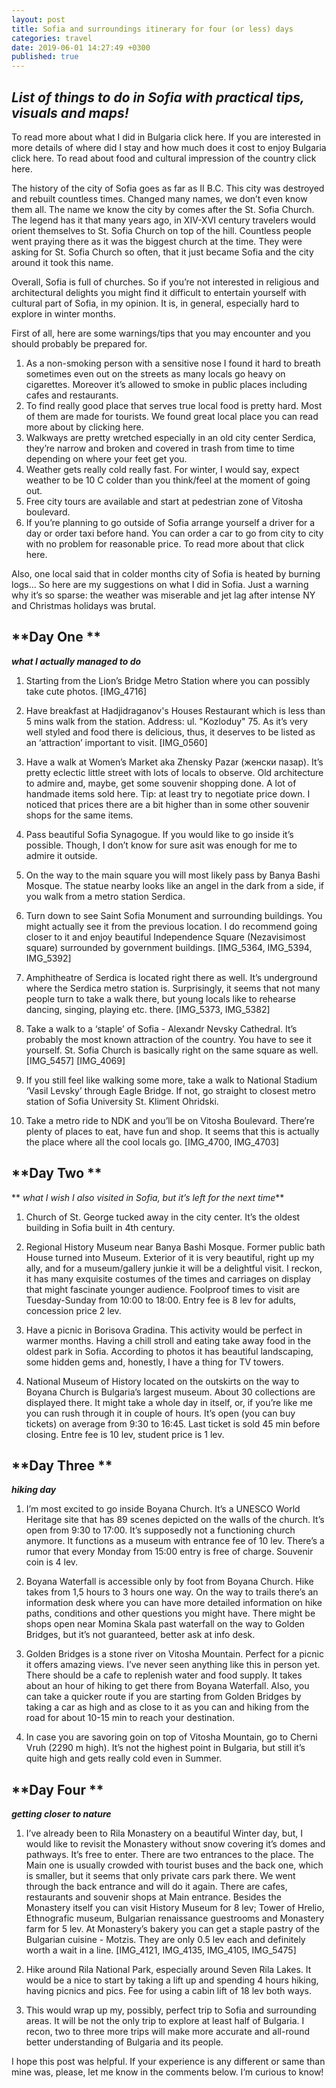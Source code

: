 ```yaml
---
layout: post
title: Sofia and surroundings itinerary for four (or less) days
categories: travel
date: 2019-06-01 14:27:49 +0300
published: true
---
```


## *List of things to do in Sofia with practical tips, visuals and maps!*

To read more about what I did in Bulgaria click here.
 If you are interested in more details of where did I stay and how much does it cost to enjoy Bulgaria click here.
To read about food and cultural impression of the country click here.

The history of the city of Sofia goes as far as II B.C. This city was destroyed and rebuilt countless times. Changed many names, we don’t even know them all. The name we know the city by comes after the St. Sofia Church. The legend has it that many years ago, in XIV-XVI century travelers would orient themselves to St. Sofia Church on top of the hill. Countless people went praying there as it was the biggest church at the time. They were asking for St. Sofia Church so often, that it just became Sofia and the city around it took this name.

Overall, Sofia is full of churches. So if you’re not interested in religious and architectural delights you might find it difficult to entertain yourself with cultural part of Sofia, in my opinion. It is, in general, especially hard to explore in winter months. 

First of all, here are some warnings/tips that you may encounter and you should probably be prepared for.

1. As a non-smoking person with a sensitive nose I found it hard to breath sometimes even out on the streets as many locals go heavy on cigarettes. Moreover it’s allowed to smoke in public places including cafes and restaurants. 
2. To find really good place that serves true local food is pretty hard. Most of them are made for tourists. We found great local place you can read more about by clicking here.
3. Walkways are pretty wretched especially in an old city center Serdica, they’re narrow and broken and covered in trash from time to time depending on where your feet get you.
4. Weather gets really cold really fast. For winter, I would say, expect weather to be 10 C colder than you think/feel at the moment of going out.
5. Free city tours are available and start at pedestrian zone of Vitosha boulevard. 
6. If you’re planning to go outside of Sofia arrange yourself a driver for a day or order taxi before hand. You can order a car to go from city to city with no problem for reasonable price. To read more about that click here.

Also, one local said that in colder months city of Sofia is heated by burning logs... So here are my suggestions on what I did in Sofia. Just a warning why it’s so sparse: the weather was miserable and jet lag after intense NY and Christmas holidays was brutal.

## **Day One **
***what I actually managed to do***

1. Starting from the Lion’s Bridge Metro Station where you can possibly take cute photos. [IMG_4716]

2. Have breakfast at Hadjidraganov's Houses Restaurant which is less than 5 mins walk from the station. Address: ul. "Kozloduy" 75. As it’s very well styled and food there is delicious, thus, it deserves to be listed as an ‘attraction’ important to visit. [IMG_0560]
 
3.  Have a walk at Women’s Market aka Zhensky Pazar (женски пазар). It’s pretty eclectic little street with lots of locals to observe. Old architecture to admire and, maybe, get some souvenir shopping done.  A lot of handmade items sold here. Tip: at least try to negotiate price down. I noticed that prices there are a bit higher than in some other souvenir shops for the same items.
 
4. Pass beautiful Sofia Synagogue. If you would like to go inside it’s possible. Though, I don’t know for sure asit was enough for me to admire it outside.

5. On the way to the main square you will most likely pass by Banya Bashi Mosque. The statue nearby looks like an angel in the dark from a side, if you walk from a metro station Serdica.

6. Turn down to see Saint Sofia Monument and surrounding buildings. You might actually see it from the previous location. I do recommend going closer to it and enjoy beautiful Independence Square (Nezavisimost square) surrounded by government buildings.  [IMG_5364,  IMG_5394, IMG_5392]
 
7. Amphitheatre of Serdica is located right there as well. It’s underground where the Serdica metro station is. Surprisingly, it seems that not many people turn to take a walk there, but young locals like to rehearse dancing, singing, playing etc. there.  [IMG_5373, IMG_5382]
 
8. Take a walk to a ‘staple’ of Sofia - Alexandr Nevsky Cathedral. It’s probably the most known attraction of the country. You have to see it yourself. St. Sofia Church is basically right on the same square as well. [IMG_5457] [IMG_4069]
 
9. If you still feel like walking some more, take a walk to National Stadium ‘Vasil Levsky’ through Eagle Bridge. If not, go straight to closest metro station of Sofia University St. Kliment Ohridski. 

10. Take a metro ride to NDK and you’ll be on Vitosha Boulevard. There’re plenty of places to eat, have fun and shop. It seems that this is actually the place where all the cool locals go. [IMG_4700, IMG_4703]


## **Day Two **
** *what I wish I also visited in Sofia, but it’s left for the next time***

1. Church of St. George tucked away in the city center. It’s the oldest building in Sofia built in 4th century. 

2. Regional History Museum near Banya Bashi Mosque. Former public bath House turned into Museum. Exterior of it is very beautiful, right up my ally, and for a museum/gallery junkie it will be a delightful visit. I reckon, it has many exquisite costumes of the times and carriages on display that might fascinate younger audience. Foolproof times to visit are Tuesday-Sunday from 10:00 to 18:00. Entry fee is 8 lev for adults, concession price 2 lev.

3. Have a picnic in Borisova Gradina. This activity would be perfect in warmer months. Having a chill stroll and eating take away food in the oldest park in Sofia. According to photos it has beautiful landscaping, some hidden gems and, honestly, I have a thing for TV towers.

4. National Museum of History located on the outskirts on the way to Boyana Church is Bulgaria’s largest museum. About 30 collections are displayed there. It might take a whole day in itself, or, if you’re like me you can rush through it in couple of hours. It’s open (you can buy tickets) on average from 9:30 to 16:45. Last ticket is sold 45 min before closing. Entre fee is 10 lev, student price is 1 lev.


## **Day Three **
***hiking day***

1. I’m most excited to go inside Boyana Church. It’s a UNESCO World Heritage site that has 89 scenes depicted on the walls of the church. It’s open from 9:30 to 17:00. It’s supposedly not a functioning church anymore. It functions as a museum with entrance fee of 10 lev. There’s a rumor that every Monday from 15:00 entry is free of charge. Souvenir coin is 4 lev.

2. Boyana Waterfall is accessible only by foot from Boyana Church. Hike takes from 1,5 hours to 3 hours one way. On the way to trails there’s an information desk where you can have more detailed information on hike paths, conditions and other questions you might have. There might be shops open near Momina Skala past waterfall on the way to Golden Bridges, but it’s not guaranteed, better ask at info desk.
 
3. Golden Bridges is a stone river on Vitosha Mountain. Perfect for a picnic it offers amazing views. I’ve never seen anything like this in person yet. There should be a cafe to replenish water and food supply. It takes about an hour of hiking to get there from Boyana Waterfall. Also, you can take a quicker route if you are starting from Golden Bridges by taking a car as high and as close to it as you can and hiking from the road for about 10-15 min to reach your destination.

4. In case you are savoring goin on top of Vitosha Mountain, go to Cherni Vruh  (2290 m high). It’s not the highest point in Bulgaria, but still it’s quite high and gets really cold even in Summer. 



## **Day Four **
***getting closer to nature***

1. I’ve already been to Rila Monastery on a beautiful Winter day, but, I would like to revisit the Monastery without snow covering it’s domes and pathways. It’s free to enter. There are two entrances to the place. The Main one is usually crowded with tourist buses and the back one, which is smaller, but it seems that only private cars park there. We went through the back entrance and will do it again. There are cafes, restaurants and souvenir shops at Main entrance. Besides the Monastery itself you can visit History Museum for 8 lev; Tower of Hrelio, Ethnografic museum, Bulgarian renaissance guestrooms and Monastery farm for 5 lev. At Monastery’s bakery you can get a staple pastry of the Bulgarian cuisine - Motzis. They are only 0.5 lev each and definitely worth a wait in a line. [IMG_4121, IMG_4135, IMG_4105, IMG_5475] 

2. Hike around Rila National Park, especially around Seven Rila Lakes. It would be a nice to start by taking a lift up and spending 4 hours hiking, having picnics and pics. Fee for using a cabin lift of 18 lev both ways.

3. This would wrap up my, possibly, perfect trip to Sofia and surrounding areas. It will be not the only trip to explore at least half of Bulgaria. I recon, two to three more trips will make more accurate and all-round better understanding of Bulgaria and  its people.


I hope this post was helpful. If your experience is any different or same than mine was, please, let me know in the comments below. I’m curious to know!
